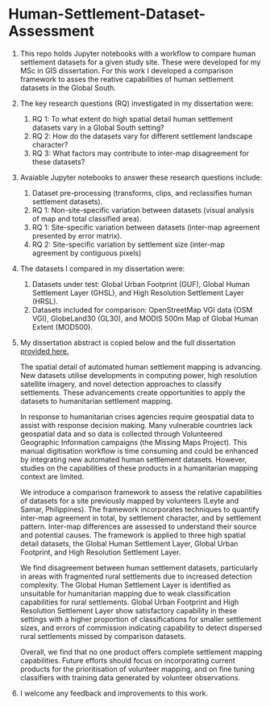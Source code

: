 # Human-Settlement-Dataset-Assessment

1. This repo holds Jupyter notebooks with a workflow to compare human settlement datasets for a given study site. These were developed for my MSc in GIS dissertation. For this work I developed a comparison framework to asses the reative capabilities of human settlement datasets in the Global South.

2. The key research questions (RQ) investigated in my dissertation were:
   1. RQ 1: To what extent do high spatial detail human settlement datasets vary in a Global South setting?
   2. RQ 2: How do the datasets vary for different settlement landscape character?
   3. RQ 3: What factors may contribute to inter-map disagreement for these datasets?

3. Avaiable Jupyter notebooks to answer these research questions include:
   1. Dataset pre-processing (transforms, clips, and reclassifies human settlement datasets).
   2. RQ 1: Non-site-specific variation between datasets (visual analysis of map and total classified area).
   3. RQ 1: Site-specific variation between datasets (inter-map agreement presented by error matrix).
   4. RQ 2: Site-specific variation by settlement size (inter-map agreement by contiguous pixels)

4. The datasets I compared in my dissertation were:
   1. Datasets under test: Global Urban Footprint (GUF), Global Human Settlement Layer (GHSL), and High Resolution Settlement Layer (HRSL).
   2. Datasets included for comparison: OpenStreetMap VGI data (OSM VGI), GlobeLand30 (GL30), and MODIS 500m Map of Global Human Extent (MOD500).

5. My dissertation abstract is copied below and the full dissertation [provided here.](https://github.com/bartleandy/Human-Settlement-Dataset-Assessment/blob/master/AB_human_settlement_dataset_assessment_dissertation_2017.pdf)

   The spatial detail of automated human settlement mapping is advancing. New datasets utilise developments in computing power, high resolution satellite imagery, and novel detection approaches to classify settlements. These advancements create opportunities to apply the datasets to humanitarian settlement mapping.

   In response to humanitarian crises agencies require geospatial data to assist with response decision making. Many vulnerable countries lack geospatial data and so data is collected through Volunteered Geographic Information campaigns (the Missing Maps Project). This manual digitisation workflow is time consuming and could be enhanced by integrating new automated human settlement datasets. However, studies on the capabilities of these products in a humanitarian mapping context are limited.

   We introduce a comparison framework to assess the relative capabilities of datasets for a site previously mapped by volunteers (Leyte and Samar, Philippines). The framework incorporates techniques to quantify inter-map agreement in total, by settlement character, and by settlement pattern. Inter-map differences are assessed to understand their source and potential causes. The framework is applied to three high spatial detail datasets, the Global Human Settlement Layer, Global Urban Footprint, and High Resolution Settlement Layer.

   We find disagreement between human settlement datasets, particularly in areas with fragmented rural settlements due to increased detection complexity. The Global Human Settlement Layer is identified as unsuitable for humanitarian mapping due to weak classification capabilities for rural settlements. Global Urban Footprint and High Resolution Settlement Layer show satisfactory capability in these settings with a higher proportion of classifications for smaller settlement sizes, and errors of commission indicating capability to detect dispersed rural settlements missed by comparison datasets.

   Overall, we find that no one product offers complete settlement mapping capabilities. Future efforts should focus on incorporating current products for the prioritisation of volunteer mapping, and on fine tuning classifiers with training data generated by volunteer observations.

6. I welcome any feedback and improvements to this work.

